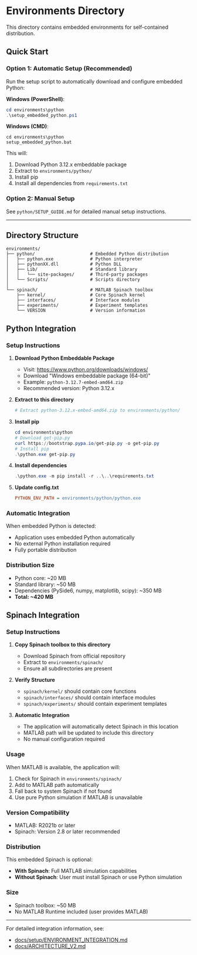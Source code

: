 # Environments Directory

This directory contains embedded environments for self-contained distribution.

## Quick Start

### Option 1: Automatic Setup (Recommended)

Run the setup script to automatically download and configure embedded Python:

**Windows (PowerShell)**:
```powershell
cd environments\python
.\setup_embedded_python.ps1
```

**Windows (CMD)**:
```batch
cd environments\python
setup_embedded_python.bat
```

This will:
1. Download Python 3.12.x embeddable package
2. Extract to `environments/python/`
3. Install pip
4. Install all dependencies from `requirements.txt`

### Option 2: Manual Setup

See `python/SETUP_GUIDE.md` for detailed manual setup instructions.

---

## Directory Structure

```
environments/
├── python/                     # Embedded Python distribution
│   ├── python.exe              # Python interpreter
│   ├── pythonXX.dll            # Python DLL
│   ├── Lib/                    # Standard library
│   │   └── site-packages/      # Third-party packages
│   └── Scripts/                # Scripts directory
│
└── spinach/                    # MATLAB Spinach toolbox
    ├── kernel/                 # Core Spinach kernel
    ├── interfaces/             # Interface modules
    ├── experiments/            # Experiment templates
    └── VERSION                 # Version information
```

## Python Integration

### Setup Instructions

1. **Download Python Embeddable Package**
   - Visit: https://www.python.org/downloads/windows/
   - Download "Windows embeddable package (64-bit)"
   - Example: `python-3.12.7-embed-amd64.zip`
   - Recommended version: Python 3.12.x

2. **Extract to this directory**
   ```powershell
   # Extract python-3.12.x-embed-amd64.zip to environments/python/
   ```

3. **Install pip**
   ```powershell
   cd environments\python
   # Download get-pip.py
   curl https://bootstrap.pypa.io/get-pip.py -o get-pip.py
   # Install pip
   .\python.exe get-pip.py
   ```

4. **Install dependencies**
   ```powershell
   .\python.exe -m pip install -r ..\..\requirements.txt
   ```

5. **Update config.txt**
   ```ini
   PYTHON_ENV_PATH = environments/python/python.exe
   ```

### Automatic Integration

When embedded Python is detected:
- Application uses embedded Python automatically
- No external Python installation required
- Fully portable distribution

### Distribution Size

- Python core: ~20 MB
- Standard library: ~50 MB
- Dependencies (PySide6, numpy, matplotlib, scipy): ~350 MB
- **Total: ~420 MB**

## Spinach Integration

### Setup Instructions

1. **Copy Spinach toolbox to this directory**
   - Download Spinach from official repository
   - Extract to `environments/spinach/`
   - Ensure all subdirectories are present

2. **Verify Structure**
   - `spinach/kernel/` should contain core functions
   - `spinach/interfaces/` should contain interface modules
   - `spinach/experiments/` should contain experiment templates

3. **Automatic Integration**
   - The application will automatically detect Spinach in this location
   - MATLAB path will be updated to include this directory
   - No manual configuration required

### Usage

When MATLAB is available, the application will:
1. Check for Spinach in `environments/spinach/`
2. Add to MATLAB path automatically
3. Fall back to system Spinach if not found
4. Use pure Python simulation if MATLAB is unavailable

### Version Compatibility

- MATLAB: R2021b or later
- Spinach: Version 2.8 or later recommended

### Distribution

This embedded Spinach is optional:
- **With Spinach**: Full MATLAB simulation capabilities
- **Without Spinach**: User must install Spinach or use Python simulation

### Size

- Spinach toolbox: ~50 MB
- No MATLAB Runtime included (user provides MATLAB)

---

For detailed integration information, see:
- [docs/setup/ENVIRONMENT_INTEGRATION.md](../docs/setup/ENVIRONMENT_INTEGRATION.md)
- [docs/ARCHITECTURE_V2.md](../docs/ARCHITECTURE_V2.md)
